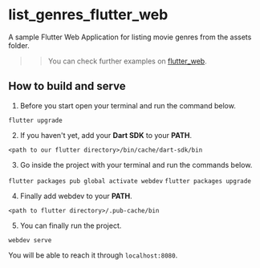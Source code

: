 # list_genres_flutter_web
A sample Flutter Web Application for listing movie genres from the assets folder.

>> You can check further examples on [flutter_web](https://github.com/flutter/flutter_web).

## How to build and serve
1. Before you start open your terminal and run the command below.

`flutter upgrade`

2. If you haven't yet, add your **Dart SDK** to your **PATH**.

`<path to our flutter directory>/bin/cache/dart-sdk/bin`

3. Go inside the project with your terminal and run the commands below.

`flutter packages pub global activate webdev`
`flutter packages upgrade`

4. Finally add webdev to your **PATH**.

`<path to flutter directory>/.pub-cache/bin`

5. You can finally run the project.

`webdev serve`

You will be able to reach it through `localhost:8080`.
